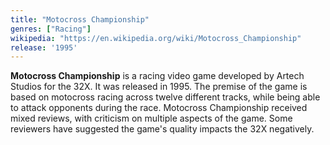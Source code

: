 ```yaml
---
title: "Motocross Championship"
genres: ["Racing"]
wikipedia: "https://en.wikipedia.org/wiki/Motocross_Championship"
release: '1995'
---
```

**Motocross Championship** is a racing video game developed by Artech Studios for the 32X. It was released in 1995. The premise of the game is based on motocross racing across twelve different tracks, while being able to attack opponents during the race. Motocross Championship received mixed reviews, with criticism on multiple aspects of the game. Some reviewers have suggested the game's quality impacts the 32X negatively. 